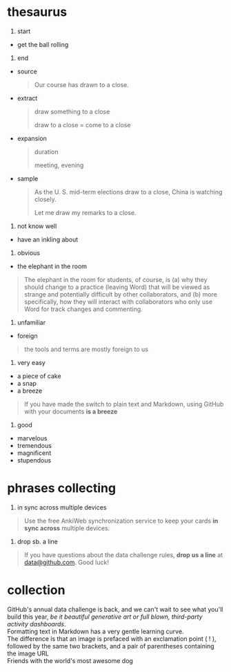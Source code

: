 # thesaurus
1. start
 * get the ball rolling  
1. end  
 * source    
 
   > Our course has drawn to a close.  
 * extract  
   
   > draw something to a close
   >
   > draw to a close = come to a close  
 * expansion  

   > duration
   >
   > meeting, evening  
 * sample  

   > As the U. S. mid-term elections draw to a close, China is watching closely.
   >
   > Let me draw my remarks to a close.  
1. not know well 
 * have an inkling about  
1. obvious
 * the elephant in the room  

 > The elephant in the room for students, of course, is (a) why they should change to a practice (leaving Word) that will be viewed as strange and potentially difficult by other collaborators, and (b) more specifically, how they will interact with collaborators who only use Word for track changes and commenting.  
1. unfamiliar
 * foreign  

 > the tools and terms are mostly foreign to us  
1. very easy
 * a piece of cake
 * a snap
 * a breeze  

 > If you have made the switch to plain text and Markdown, using GitHub with your documents **is a breeze**  
1. good
 * marvelous
 * tremendous
 * magnificent
 * stupendous  
# phrases collecting
1. in sync across multiple devices  

 > Use the free AnkiWeb synchronization service to keep your cards **in sync across** multiple devices.   
1. drop sb. a line

 > If you have questions about the data challenge rules, **drop us a line** at data@github.com. Good luck!  
# collection  
GitHub's annual data challenge is back, and we can't wait to see what you'll build this year, *be it beautiful generative art or full blown, third-party activity dashboards*.  
Formatting text in Markdown has a very gentle learning curve.  
The difference is that an image is prefaced with an exclamation point ( ! ), followed by the same two brackets, and a pair of parentheses containing the image URL  
Friends with the world's most awesome dog
